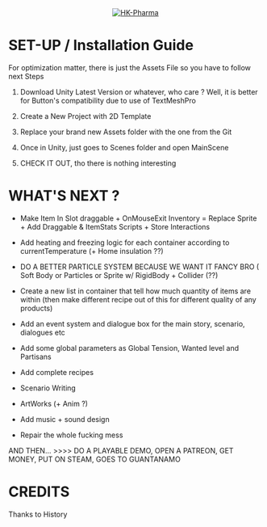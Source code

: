 <div align="center">
    <a href="https://github.com/Olondutsu/HK-PHARMA">
        <img src=https://i.imgur.com/Gv4k0O7.jpeg" alt="HK-Pharma"/>
    </a>
</div>

# SET-UP / Installation Guide

For optimization matter, there is just the Assets File so you have to follow next Steps

1) Download Unity Latest Version or whatever, who care ? Well, it is better for Button's compatibility due to use of TextMeshPro

2) Create a New Project with 2D Template

3) Replace your brand new Assets folder with the one from the Git

4) Once in Unity, just goes to Scenes folder and open MainScene

5) CHECK IT OUT, tho there is nothing interesting

# WHAT'S NEXT ?

- Make Item In Slot draggable + OnMouseExit Inventory = Replace Sprite + Add Draggable & ItemStats Scripts + Store Interactions

- Add heating and freezing logic for each container according to currentTemperature (+ Home insulation ??)

- DO A BETTER PARTICLE SYSTEM BECAUSE WE WANT IT FANCY BRO ( Soft Body or Particles or Sprite w/ RigidBody + Collider (??)

- Create a new list in container that tell how much quantity of items are within (then make different recipe out of this for different quality of any products)

- Add an event system and dialogue box for the main story, scenario, dialogues etc

- Add some global parameters as Global Tension, Wanted level and Partisans

- Add complete recipes 

- Scenario Writing

- ArtWorks (+ Anim ?)

- Add music + sound design

- Repair the whole fucking mess

AND THEN... >>>> DO A PLAYABLE DEMO, OPEN A PATREON, GET MONEY, PUT ON STEAM, GOES TO GUANTANAMO

# CREDITS

Thanks to History